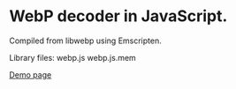 # WebP decoder in JavaScript.

Compiled from libwebp using Emscripten.

Library files: webp.js webp.js.mem

[Demo page]

[Demo page]: https://webmproject.github.io/libwebp-demo/webp_js/index.html
